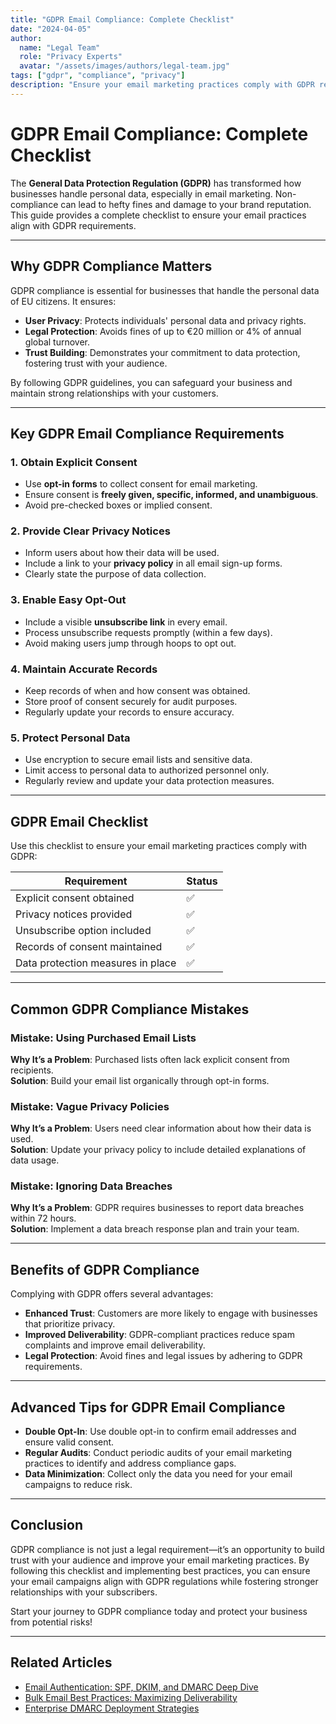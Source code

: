```yaml
---
title: "GDPR Email Compliance: Complete Checklist"
date: "2024-04-05"
author: 
  name: "Legal Team"
  role: "Privacy Experts"
  avatar: "/assets/images/authors/legal-team.jpg"
tags: ["gdpr", "compliance", "privacy"]
description: "Ensure your email marketing practices comply with GDPR regulations. Follow this complete checklist to protect user privacy, avoid penalties, and build trust with your audience."
---
```


# GDPR Email Compliance: Complete Checklist

The **General Data Protection Regulation (GDPR)** has transformed how businesses handle personal data, especially in email marketing. Non-compliance can lead to hefty fines and damage to your brand reputation. This guide provides a complete checklist to ensure your email practices align with GDPR requirements.

---

## Why GDPR Compliance Matters

GDPR compliance is essential for businesses that handle the personal data of EU citizens. It ensures:

- **User Privacy**: Protects individuals' personal data and privacy rights.
- **Legal Protection**: Avoids fines of up to €20 million or 4% of annual global turnover.
- **Trust Building**: Demonstrates your commitment to data protection, fostering trust with your audience.

By following GDPR guidelines, you can safeguard your business and maintain strong relationships with your customers.

---

## Key GDPR Email Compliance Requirements

### 1. **Obtain Explicit Consent**

- Use **opt-in forms** to collect consent for email marketing.
- Ensure consent is **freely given, specific, informed, and unambiguous**.
- Avoid pre-checked boxes or implied consent.

### 2. **Provide Clear Privacy Notices**

- Inform users about how their data will be used.
- Include a link to your **privacy policy** in all email sign-up forms.
- Clearly state the purpose of data collection.

### 3. **Enable Easy Opt-Out**

- Include a visible **unsubscribe link** in every email.
- Process unsubscribe requests promptly (within a few days).
- Avoid making users jump through hoops to opt out.

### 4. **Maintain Accurate Records**

- Keep records of when and how consent was obtained.
- Store proof of consent securely for audit purposes.
- Regularly update your records to ensure accuracy.

### 5. **Protect Personal Data**

- Use encryption to secure email lists and sensitive data.
- Limit access to personal data to authorized personnel only.
- Regularly review and update your data protection measures.

---

## GDPR Email Checklist

Use this checklist to ensure your email marketing practices comply with GDPR:

| Requirement                     | Status  |
|---------------------------------|---------|
| Explicit consent obtained       | ✅       |
| Privacy notices provided        | ✅       |
| Unsubscribe option included     | ✅       |
| Records of consent maintained   | ✅       |
| Data protection measures in place | ✅     |

---

## Common GDPR Compliance Mistakes

### Mistake: Using Purchased Email Lists

**Why It’s a Problem**: Purchased lists often lack explicit consent from recipients.  
**Solution**: Build your email list organically through opt-in forms.

### Mistake: Vague Privacy Policies

**Why It’s a Problem**: Users need clear information about how their data is used.  
**Solution**: Update your privacy policy to include detailed explanations of data usage.

### Mistake: Ignoring Data Breaches

**Why It’s a Problem**: GDPR requires businesses to report data breaches within 72 hours.  
**Solution**: Implement a data breach response plan and train your team.

---

## Benefits of GDPR Compliance

Complying with GDPR offers several advantages:

- **Enhanced Trust**: Customers are more likely to engage with businesses that prioritize privacy.
- **Improved Deliverability**: GDPR-compliant practices reduce spam complaints and improve email deliverability.
- **Legal Protection**: Avoid fines and legal issues by adhering to GDPR requirements.

---

## Advanced Tips for GDPR Email Compliance

- **Double Opt-In**: Use double opt-in to confirm email addresses and ensure valid consent.
- **Regular Audits**: Conduct periodic audits of your email marketing practices to identify and address compliance gaps.
- **Data Minimization**: Collect only the data you need for your email campaigns to reduce risk.

---

## Conclusion

GDPR compliance is not just a legal requirement—it’s an opportunity to build trust with your audience and improve your email marketing practices. By following this checklist and implementing best practices, you can ensure your email campaigns align with GDPR regulations while fostering stronger relationships with your subscribers.

Start your journey to GDPR compliance today and protect your business from potential risks!

---

## Related Articles

- [Email Authentication: SPF, DKIM, and DMARC Deep Dive](../advanced/email-authentication.md)
- [Bulk Email Best Practices: Maximizing Deliverability](../advanced/bulk-email-best-practices.md)
- [Enterprise DMARC Deployment Strategies](../case-studies/enterprise-dmarc.md)




